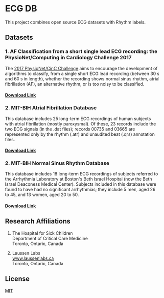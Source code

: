 # ECG DB
This project combines open source ECG datasets with Rhythm labels. 

## Datasets
### 1. AF Classification from a short single lead ECG recording: the PhysioNet/Computing in Cardiology Challenge 2017
The [2017 PhysioNet/CinC Challenge](https://www.physionet.org/challenge/2017/) aims to encourage the development of 
algorithms to classify, from a single short ECG lead recording (between 30 s and 60 s in length), whether the recording 
shows normal sinus rhythm, atrial fibrillation (AF), an alternative rhythm, or is too noisy to be classified.

#### [Download Link](https://physionet.org/challenge/2017/training2017.zip)

### 2. MIT-BIH Atrial Fibrillation Database
This database includes 25 long-term ECG recordings of human subjects with atrial fibrillation (mostly paroxysmal). Of 
these, 23 records include the two ECG signals (in the .dat files); records 00735 and 03665 are represented only by the 
rhythm (.atr) and unaudited beat (.qrs) annotation files.

#### [Download Link](https://www.physionet.org/physiobank/database/afdb/)

### 2. MIT-BIH Normal Sinus Rhythm Database
This database includes 18 long-term ECG recordings of subjects referred to the Arrhythmia Laboratory at Boston's Beth 
Israel Hospital (now the Beth Israel Deaconess Medical Center). Subjects included in this database were found to have 
had no significant arrhythmias; they include 5 men, aged 26 to 45, and 13 women, aged 20 to 50.

#### [Download Link](https://www.physionet.org/physiobank/database/nsrdb/)

## Research Affiliations
1. The Hospital for Sick Children <br>
Department of Critical Care Medicine  <br>
Toronto, Ontario, Canada

2. Laussen Labs <br>
www.laussenlabs.ca  <br>
Toronto, Ontario, Canada

## License
[MIT](LICENSE.txt)
